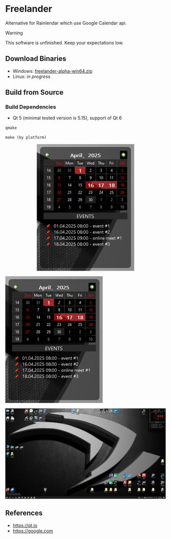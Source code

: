 # Freelander 

Alternative for Rainlendar which use Google Calendar api.

> [!WARNING]
> This software is unfinished. Keep your expectations low.


## Download Binaries

- Windows: [freelander-alpha-win64.zip](https://github.com/freelander-alpha2-win64.zip)
- Linux: *in progress*

## Build from Source

### Build Dependencies

- Qt 5 (minimal tested version is 5.15), support of Qt 6

```
qmake
```
```
make (by platform)
```

<p align=center>
  <img src="https://github.com/pavelkral/Freelander/raw/main/media/freelander1.png">
</p>

![Image](https://github.com/pavelkral/Freelander/raw/main/media/freelander1.png)

![Image](https://github.com/pavelkral/Freelander/raw/main/media/freelander2.png)


## References

- https://qt.io
- https://google.com
